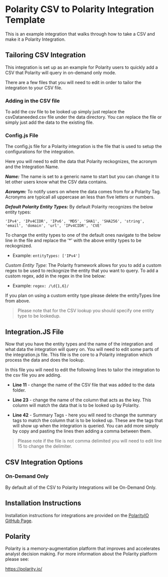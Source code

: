 # Polarity CSV to Polarity Integration Template

This is an example integration that walks through how to take a CSV and make it a Polarity Integration. 


## Tailoring CSV Integration 
This integration is set up as an example for Polarity users to quickly add a CSV that Polarity will query in on-demand only mode. 

There are a few files that you will need to edit in order to tailor the integration to your CSV file. 

### Adding in the CSV file 
To add the csv file to be looked up simply just replace the csvDataneeded.csv file under the data directory. You can replace the file or simply just add the data to the existing file. 

### Config.js File 
The config.js file for a Polarity integration is the file that is used to setup the configurations for the integration. 

Here you will need to edit the data that Polarity reckognizes, the acronym and the Integration Name.

***Name:***
The name is set to a generic name to start but you can change it to let other users know what the CSV data contains. 

***Acronym:***
To notify users on where the data comes from for a Polarity Tag. Acronyms are typicall all uppercase an less than five letters or numbers. 

***Default Polarity Entity Types:***
By default Polarity recognizes the below entity types: 

`'IPv4', 'IPv4CIDR', 'IPv6', 'MD5', 'SHA1', 'SHA256', 'string', 'email', 'domain', 'url', 'IPv4CIDR', 'CVE'`

To change the entity types to one of the default ones navigate to the below line in the file and replace the '*' with the above entity types to be reckognized. 
- Example:   `entityTypes: ['IPv4']`

*Custom Entity Type:* 
The Polarity framework allows for you to add a custom regex to be used to reckognize the entity that you want to query. To add a custom regex, add in the regex in the line below:

- Example: `regex: /\d{1,6}/`

If you plan on using a custom entity type please delete the entityTypes line from above. 

> Please note that for the CSV lookup you should specify one entity type to be lookedup.


## Integration.JS File 
Now that you have the entity types and the name of the integration and what data the integration will query on. You will need to edit some parts of the integration.js file. This file is the core to a Polarity integration which process the data and does the lookup. 

In this file you will need to edit the following lines to tailor the integration to the csv file you are adding. 

* **Line 11** - change the name of the CSV file that was added to the data folder. 

* **Line 23** - change the name of the column that acts as the key. This column will match the data that is to be looked up by Polarity.

* **Line 42** - Summary Tags - here you will need to change the summary tags to match the column that is to be looked up. These are the tags that will show up when the integration is queried. You can add more simply by copy and pasting the lines then adding a comma between them. 

> Please note if the file is not comma delimited you will need to edit line 15 to change the delimiter. 

## CSV Integration Options

### On-Demand Only 
By default all of the CSV to Polarity Integrations will be On-Demand Only. 


## Installation Instructions

Installation instructions for integrations are provided on the [PolarityIO GitHub Page](https://polarityio.github.io/).

## Polarity

Polarity is a memory-augmentation platform that improves and accelerates analyst decision making.  For more information about the Polarity platform please see:

https://polarity.io/